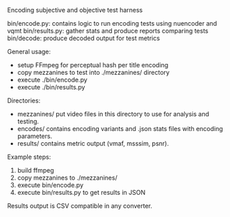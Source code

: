 Encoding subjective and objective test harness

bin/encode.py: contains logic to run encoding tests using nuencoder and vqmt
bin/results.py: gather stats and produce reports comparing tests
bin/decode: produce decoded output for test metrics

General usage:
- setup FFmpeg for perceptual hash per title encoding
- copy mezzanines to test into ./mezzanines/ directory
- execute ./bin/encode.py
- execute ./bin/results.py

Directories:
* mezzanines/   put video files in this directory to use for analysis and testing.
* encodes/      contains encoding variants and .json stats files with
                    encoding parameters.
* results/      contains metric output (vmaf, msssim, psnr).

Example steps:
1. build ffmpeg
2. copy mezzanines to ./mezzanines/
3. execute bin/encode.py
4. execute bin/results.py to get results in JSON

Results output is CSV compatible in any converter.

